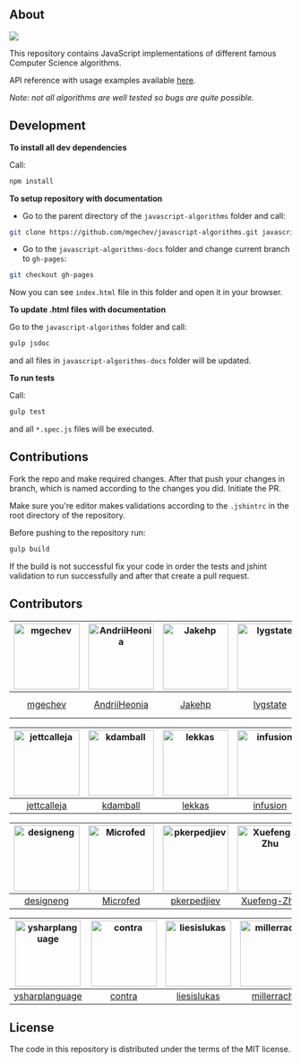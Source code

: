 ## About

![](https://travis-ci.org/mgechev/javascript-algorithms.svg?branch=master)

This repository contains JavaScript implementations of different famous Computer Science algorithms.

API reference with usage examples available <a href="https://mgechev.github.io/javascript-algorithms/" target="_blank">here</a>.

*Note: not all algorithms are well tested so bugs are quite possible.*

## Development

**To install all dev dependencies**

Call:

```bash
npm install
```

**To setup repository with documentation**

- Go to the parent directory of the `javascript-algorithms` folder and call:

```bash
git clone https://github.com/mgechev/javascript-algorithms.git javascript-algorithms-docs
```

- Go to the `javascript-algorithms-docs` folder and change current branch to `gh-pages`:

```bash
git checkout gh-pages
```

Now you can see `index.html` file in this folder and open it in your browser.

**To update .html files with documentation**

Go to the `javascript-algorithms` folder and call:

```bash
gulp jsdoc
```

and all files in `javascript-algorithms-docs` folder will be updated.

**To run tests**

Call:

```bash
gulp test
```

and all `*.spec.js` files will be executed.

## Contributions

Fork the repo and make required changes. After that push your changes in branch, which is named according to the changes you did.
Initiate the PR.

Make sure you're editor makes validations according to the `.jshintrc` in the root directory of the repository.

Before pushing to the repository run:

```bash
gulp build
```

If the build is not successful fix your code in order the tests and jshint validation to run successfully and after that create a pull request.

## Contributors

[<img alt="mgechev" src="https://avatars2.githubusercontent.com/u/455023?v=3&s=117" width="117">](https://github.com/mgechev) |[<img alt="AndriiHeonia" src="https://avatars2.githubusercontent.com/u/773648?v=3&s=117" width="117">](https://github.com/AndriiHeonia) |[<img alt="Jakehp" src="https://avatars2.githubusercontent.com/u/1854569?v=3&s=117" width="117">](https://github.com/Jakehp) |[<img alt="lygstate" src="https://avatars0.githubusercontent.com/u/121040?v=3&s=117" width="117">](https://github.com/lygstate) |[<img alt="krzysztof-grzybek" src="https://avatars3.githubusercontent.com/u/6236664?v=3&s=117" width="117">](https://github.com/krzysztof-grzybek) |[<img alt="pvoznenko" src="https://avatars0.githubusercontent.com/u/1098414?v=3&s=117" width="117">](https://github.com/pvoznenko) |
:---: |:---: |:---: |:---: |:---: |:---: |
[mgechev](https://github.com/mgechev) |[AndriiHeonia](https://github.com/AndriiHeonia) |[Jakehp](https://github.com/Jakehp) |[lygstate](https://github.com/lygstate) |[krzysztof-grzybek](https://github.com/krzysztof-grzybek) |[pvoznenko](https://github.com/pvoznenko) |

[<img alt="jettcalleja" src="https://avatars3.githubusercontent.com/u/6356258?v=3&s=117" width="117">](https://github.com/jettcalleja) |[<img alt="kdamball" src="https://avatars0.githubusercontent.com/u/3318312?v=3&s=117" width="117">](https://github.com/kdamball) |[<img alt="lekkas" src="https://avatars0.githubusercontent.com/u/5211478?v=3&s=117" width="117">](https://github.com/lekkas) |[<img alt="infusion" src="https://avatars0.githubusercontent.com/u/197742?v=3&s=117" width="117">](https://github.com/infusion) |[<img alt="deniskyashif" src="https://avatars1.githubusercontent.com/u/5999271?v=3&s=117" width="117">](https://github.com/deniskyashif) |[<img alt="filipefalcaos" src="https://avatars1.githubusercontent.com/u/9125631?v=3&s=117" width="117">](https://github.com/filipefalcaos) |
:---: |:---: |:---: |:---: |:---: |:---: |
[jettcalleja](https://github.com/jettcalleja) |[kdamball](https://github.com/kdamball) |[lekkas](https://github.com/lekkas) |[infusion](https://github.com/infusion) |[deniskyashif](https://github.com/deniskyashif) |[filipefalcaos](https://github.com/filipefalcaos) |

[<img alt="designeng" src="https://avatars3.githubusercontent.com/u/2807469?v=3&s=117" width="117">](https://github.com/designeng) |[<img alt="Microfed" src="https://avatars2.githubusercontent.com/u/613179?v=3&s=117" width="117">](https://github.com/Microfed) |[<img alt="pkerpedjiev" src="https://avatars0.githubusercontent.com/u/2143629?v=3&s=117" width="117">](https://github.com/pkerpedjiev) |[<img alt="Xuefeng-Zhu" src="https://avatars3.githubusercontent.com/u/5875315?v=3&s=117" width="117">](https://github.com/Xuefeng-Zhu) |[<img alt="mik-laj" src="https://avatars2.githubusercontent.com/u/12058428?v=3&s=117" width="117">](https://github.com/mik-laj) |[<img alt="amilajack" src="https://avatars2.githubusercontent.com/u/6374832?v=3&s=117" width="117">](https://github.com/amilajack) |
:---: |:---: |:---: |:---: |:---: |:---: |
[designeng](https://github.com/designeng) |[Microfed](https://github.com/Microfed) |[pkerpedjiev](https://github.com/pkerpedjiev) |[Xuefeng-Zhu](https://github.com/Xuefeng-Zhu) |[mik-laj](https://github.com/mik-laj) |[amilajack](https://github.com/amilajack) |

[<img alt="ysharplanguage" src="https://avatars3.githubusercontent.com/u/1055314?v=3&s=117" width="117">](https://github.com/ysharplanguage) |[<img alt="contra" src="https://avatars3.githubusercontent.com/u/425716?v=3&s=117" width="117">](https://github.com/contra) |[<img alt="liesislukas" src="https://avatars0.githubusercontent.com/u/2733862?v=3&s=117" width="117">](https://github.com/liesislukas) |[<img alt="millerrach" src="https://avatars1.githubusercontent.com/u/12432794?v=3&s=117" width="117">](https://github.com/millerrach) |[<img alt="fanixk" src="https://avatars1.githubusercontent.com/u/921156?v=3&s=117" width="117">](https://github.com/fanixk) |[<img alt="shaunak1111" src="https://avatars0.githubusercontent.com/u/1323960?v=3&s=117" width="117">](https://github.com/shaunak1111) |
:---: |:---: |:---: |:---: |:---: |:---: |
[ysharplanguage](https://github.com/ysharplanguage) |[contra](https://github.com/contra) |[liesislukas](https://github.com/liesislukas) |[millerrach](https://github.com/millerrach) |[fanixk](https://github.com/fanixk) |[shaunak1111](https://github.com/shaunak1111) |

## License

The code in this repository is distributed under the terms of the MIT license.

